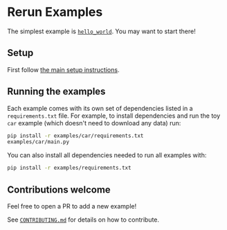 # Rerun Examples
The simplest example is [`hello_world`](hello_world/main.py). You may want to start there!

## Setup
First follow [the main setup instructions](https://github.com/rerun-io/rerun#setup).

## Running the examples
Each example comes with its own set of dependencies listed in a `requirements.txt` file. For example, to install dependencies and run the toy `car` example (which doesn't need to download any data) run:

```sh
pip install -r examples/car/requirements.txt
examples/car/main.py
```

You can also install all dependencies needed to run all examples with:

```sh
pip install -r examples/requirements.txt
```

## Contributions welcome
Feel free to open a PR to add a new example!

See [`CONTRIBUTING.md`](../CONTRIBUTING.md) for details on how to contribute.
